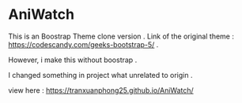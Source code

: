 # AniWatch
This is an Boostrap Theme clone version .
Link of the original theme : https://codescandy.com/geeks-bootstrap-5/ .

However, i make this without boostrap .

I changed something in project what unrelated to origin .

view here : https://tranxuanphong25.github.io/AniWatch/

